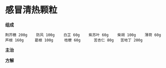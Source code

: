 # 感冒清热颗粒
**组成**  

    荆芥穗 200g    防风 100g    白芷 60g    紫苏叶 60g    柴胡 100g    薄荷 60g    芦根 160g     葛根 100g     桔梗 60g      苦杏仁 80g   苦地丁 200g  
**主治**  

**方解**
